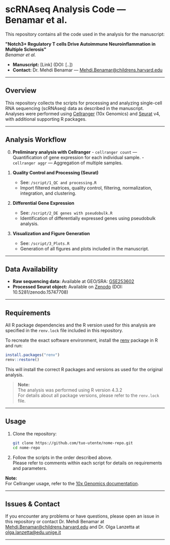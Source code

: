 # scRNAseq Analysis Code — Benamar et al.

This repository contains all the code used in the analysis for the manuscript:

**"Notch3+ Regulatory T cells Drive Autoimmune Neuroinflammation in Multiple Sclerosis"**  
_Benamar et al._

- **Manuscript:** [Link] (DOI: [..])
- **Contact:** Dr. Mehdi Benamar — Mehdi.Benamar@childrens.harvard.edu

---

## Overview

This repository collects the scripts for processing and analyzing single-cell RNA sequencing (scRNAseq) data as described in the manuscript.  
Analyses were performed using [Cellranger](https://www.10xgenomics.com/support/software/cell-ranger/latest) (10x Genomics) and [Seurat](https://satijalab.org/seurat/) v4, with additional supporting R packages.

---

## Analysis Workflow

 0.  **Preliminary analysis with Cellranger**
    - `cellranger count` — Quantification of gene expression for each individual sample.
    - `cellranger aggr` — Aggregation of multiple samples.

1. **Quality Control and Processing (Seurat)**
    - See: `/script/1_QC and processing.R`
    - Import filtered matrices, quality control, filtering, normalization, integration, and clustering.

2. **Differential Gene Expression**
    - See: `/script/2_DE genes with pseudobulk.R`
    - Identification of differentially expressed genes using pseudobulk analysis.

3. **Visualization and Figure Generation**
    - See: `/script/3_Plots.R`
    - Generation of all figures and plots included in the manuscript.

---

## Data Availability

- **Raw sequencing data:** Available at GEO/SRA: [GSE253602](https://www.ncbi.nlm.nih.gov/geo/query/acc.cgi?acc=GSE253602)
- **Processed Seurat object:** Available on [Zenodo](https://zenodo.org/) (DOI: 10.5281/zenodo.15747708)

---

## Requirements

All R package dependencies and the R version used for this analysis are specified in the `renv.lock` file included in this repository.

To recreate the exact software environment, install the [renv](https://rstudio.github.io/renv/) package in R and run:

```r
install.packages("renv")
renv::restore()
```

This will install the correct R packages and versions as used for the original analysis.

> **Note:**  
> The analysis was performed using R version 4.3.2  
> For details about all package versions, please refer to the `renv.lock` file.

---

## Usage

1. Clone the repository:
    ```bash
    git clone https://github.com/tuo-utente/nome-repo.git
    cd nome-repo
    ```

2. Follow the scripts in the order described above.  
   Please refer to comments within each script for details on requirements and parameters.

**Note:**  
For Cellranger usage, refer to the [10x Genomics documentation](https://www.10xgenomics.com/support/software/cell-ranger/latest).

---

## Issues & Contact

If you encounter any problems or have questions, please open an issue in this repository or contact Dr. Mehdi Benamar at [Mehdi.Benamar@childrens.harvard.edu](mailto:Mehdi.Benamar@childrens.harvard.edu) and Dr. Olga Lanzetta at [olga.lanzetta@edu.unige.it](mailto:olga.lanzetta@edu.unige.it)

---

